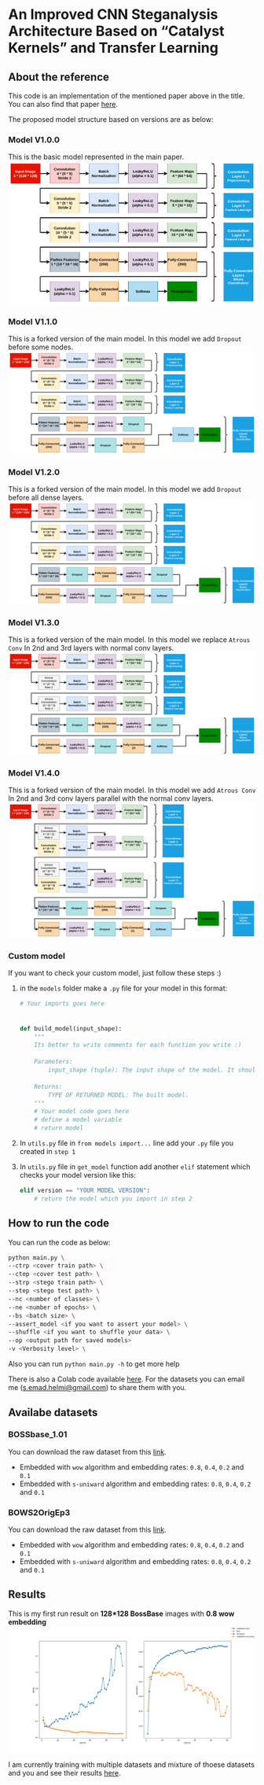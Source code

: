 # An Improved CNN Steganalysis Architecture Based on “Catalyst Kernels” and Transfer Learning

## About the reference

This code is an implementation of the mentioned paper above in the title. You can also find that paper [here](https://link.springer.com/chapter/10.1007/978-3-319-97749-2_9).

The proposed model structure based on versions are as below:

### Model V1.0.0

This is the basic model represented in the main paper.
!["V1.0.0"](static/model-V1.0.0.png)

### Model V1.1.0

This is a forked version of the main model. In this model we add `Dropout` before some nodes.
!["V1.1.0"](static/model-V1.1.0.png)

### Model V1.2.0

This is a forked version of the main model. In this model we add `Dropout` before all dense layers.
!["V1.2.0"](static/model-V1.2.0.png)

### Model V1.3.0

This is a forked version of the main model. In this model we replace `Atrous Conv` In 2nd and 3rd layers with normal conv layers.
!["V1.3.0"](static/model-V1.3.0.png)

### Model V1.4.0

This is a forked version of the main model. In this model we add `Atrous Conv` In 2nd and 3rd conv layers parallel with the normal conv layers.
!["V1.4.0"](static/model-V1.4.0.png)

### Custom model

If you want to check your custom model, just follow these steps :)

1. in the `models` folder make a `.py` file for your model in this format:

    ```python
    # Your imports goes here


    def build_model(input_shape):
        """
        Its better to write comments for each function you write :)

        Parameters:
            input_shape (tuple): The input shape of the model. It should be in the form of (1, ..., ...).

        Returns:
            TYPE OF RETURNED MODEL: The built model.
        """
        # Your model code goes here
        # define a model variable
        # return model
    ```

2. In `utils.py` file in `from models import...` line add your `.py` file you created in `step 1`

3. In `utils.py` file in `get_model` function add another `elif` statement which checks your model version like this:

    ```python
    elif version == "YOUR MODEL VERSION":
        # return the model which you import in step 2
    ```

## How to run the code

You can run the code as below:

```bash
python main.py \
--ctrp <cover train path> \
--ctep <cover test path> \
--strp <stego train path> \
--step <stego test path> \
--nc <number of classes> \
--ne <number of epochs> \
--bs <batch size> \
--assert_model <if you want to assert your model> \
--shuffle <if you want to shuffle your data> \
--op <output path for saved models>
-v <Verbosity level> \
```

Also you can run `python main.py -h` to get more help

There is also a Colab code available [here](https://colab.research.google.com/drive/1u1cLrQobCv3tKvUk_Fx8z9BHoIAMZrtg?usp=sharing). For the datasets you can email me (s.emad.helmi@gmail.com) to share them with you.

## Availabe datasets

### BOSSbase_1.01

You can download the raw dataset from this [link](http://agents.fel.cvut.cz/stegodata/BossBase-1.01-cover.tar.bz2).

- Embedded with `wow` algorithm and embedding rates: `0.8`, `0.4`, `0.2` and `0.1`
- Embedded with `s-uniward` algorithm and embedding rates: `0.8`, `0.4`, `0.2` and `0.1`

### BOWS2OrigEp3

You can download the raw dataset from this [link](http://bows2.ec-lille.fr/BOWS2OrigEp3.tgz).

- Embedded with `wow` algorithm and embedding rates: `0.8`, `0.4`, `0.2` and `0.1`
- Embedded with `s-uniward` algorithm and embedding rates: `0.8`, `0.4`, `0.2` and `0.1`

## Results

This is my first run result on **128*128 BossBase** images with **0.8 wow embedding**
![](results/1st_result.png)

I am currently training with multiple datasets and mixture of thoese datasets and you and see their results [here](https://docs.google.com/spreadsheets/d/1-GqSu9oU1fU2ZA8MORzvkJc5fTDhdBwhvfcCna6xJQU/edit#gid=660197613).

